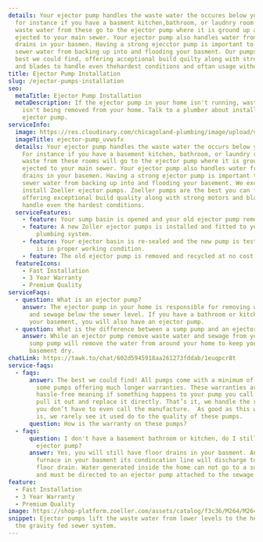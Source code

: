 ```yaml
---
details: Your ejector pump handles the waste water the occures below your sewer,
  for instance if you have a basment kitchen,bathroom, or laudnry room. The
  waste water from these go to the ejector pump where it is ground up and
  ejected to your main sewer. Your ejector pump also handles water from floor
  drains in your basmen. Having a strong ejecctor pump is important to prevent
  sewer water from backing up into and flooding your basment. Our pumps are the
  best we could find, offering acceptional build quilty along with strong motors
  and blades to handle even thehardest conditions and oftan usage without worry.
title: Ejector Pump Installation
slug: /ejector-pumps-installation
seo:
  metaTitle: Ejector Pump Installation
  metaDescription: If the ejector pump in your home isn't running, waste water
    isn't being removed from your home. Talk to a plumber about installing a new
    ejector pump.
serviceInfo:
  image: https://res.cloudinary.com/chicagoland-plumbing/image/upload/v1614814279/ejector-pump_uvwsfx.jpg
  imageTitle: ejector-pump_uvwsfx
  details: Your ejector pump handles the waste water the occurs below your sewer.
    For instance if you have a basement kitchen, bathroom, or laundry room, the
    waste from these rooms will go to the ejector pump where it is ground up and
    ejected to your main sewer. Your ejector pump also handles water from floor
    drains in your basemen. Having a strong ejector pump is important to prevent
    sewer water from backing up into and flooding your basement. We exclusively
    install Zoeller ejector pumps. Zoeller pumps are the best you can find,
    offering exceptional build quality along with strong motors and blades to
    handle even the hardest conditions.
  serviceFeatures:
    - feature: Your sump basin is opened and your old ejector pump removed.
    - feature: A new Zoller ejector pumps is installed and fitted to your home's
        plumbing system.
    - feature: Your ejector basin is re-sealed and the new pump is tested to ensure it
        is in proper working condition.
    - feature: The old ejector pump is removed and recycled at no cost to you.
  featureIcons:
    - Fast Installation
    - 3 Year Warranty
    - Premium Quality
serviceFaqs:
  - question: What is an ejector pump?
    answer: The ejector pump in your home is responsible for removing waste water
      and sewage below the sewer level. If you have a bathroom or kitchen in
      your basement, you will also have an ejector pump.
  - question: What is the difference between a sump pump and an ejector pump?
    answer: While an ejector pump remove waste water and sewage from your home, a
      sump pump will remove the water from around your home to keep your
      basement dry.
chatLink: https://tawk.to/chat/602d5945918aa261273fddab/1euqpcr8t
service-faqs:
  - faqs:
      answer: The best we could find! All pumps come with a minimum of 3 years, with
        some pumps offering much longer warranties. These warranties are truly
        hassle-free meaning if something happens to your pump you call us, we
        pull it out and replace it directly. That’s it, we handle the rest, so
        you don’t have to even call the manufacture.  As good as this warranty
        is, we rarely see it used do to the quality of these pumps.
      question: How is the warranty on these pumps?
  - faqs:
      question: I don't have a basement bathroom or kitchen, do I still have an
        ejector pump?
      answer: Yes, you will still have floor drains in your basment. And if you have a
        furnace in your basment its condincation line will discharge to the
        floor drain. Water generated inside the home can not go to a sump pump
        and must be directed to an ejector pump attached to the sewage system.
feature:
  - Fast Installation
  - 3 Year Warranty
  - Premium Quality
image: https://shop-platform.zoeller.com/assets/catalog/f3c36/M264/M264_thumbnail.png
snippet: Ejector pumps lift the waste water from lower levels to the height of
  the gravity fed sewer system.
---
```

